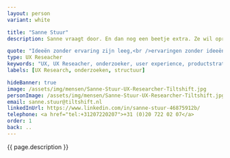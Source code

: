 ```yaml
---
layout: person
variant: white

title: "Sanne Stuur"
description: Sanne vraagt door. En dan nog een beetje extra. Ze wil oprecht snappen wat iemand bedoelt, wat het betekent en het waarom daar achter. Nieuwsgierig én professioneel. Met haar achtergrond als filosofe, programmeur en UX-er combineert ze disciplines als geen ander en is ze de ideale onderzoeker. Door haar ervaring als docent brengt ze mensen bij elkaar en kan ze perfect overbrengen. Als je echt wilt weten hoe het zit, dan is hier Sanne.

quote: "Ideeën zonder ervaring zijn leeg,<br />ervaringen zonder ideeën zijn blind"
type: UX Reseacher
keywords: "UX, UX Reseacher, onderzoeker, user experience, productstrateeg, user centered"
labels: [UX Research, onderzoeken, structuur]

hideBanner: true
image: /assets/img/mensen/Sanne-Stuur-UX-Researcher-Tiltshift.jpg
personImage: /assets/img/mensen/Sanne-Stuur-UX-Researcher-Tiltshift.jpg
email: sanne.stuur@tiltshift.nl
linkedInUrl: https://www.linkedin.com/in/sanne-stuur-46875912b/
telephone: <a href="tel:+31207220207">+31 (0)20 722 02 07</a>
order: 1
back: ..
---
```


{{ page.description }}
